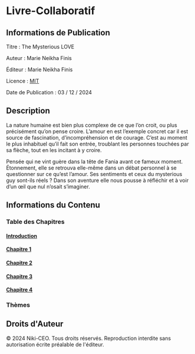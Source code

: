 # Livre-Collaboratif
## **Informations de Publication**

Titre : The Mysterious LOVE

Auteur : Marie Neikha Finis

Éditeur : Marie Neikha Finis

Licence : [MIT](LICENSE)

Date de Publication : 03 / 12 / 2024

## **Description**  

La nature humaine est bien plus complexe de ce que l’on croit, ou plus précisément qu’on pense croire. L’amour en est l’exemple concret car il est source de fascination, d’incompréhension et de courage. C’est au moment le plus inhabituel qu’il fait son entrée, troublant les personnes touchées par sa flèche, tout en les incitant à y croire. 

Pensée qui ne vint guère dans la tête de Fania avant ce fameux moment. Étonnement, elle se retrouva elle-même dans un débat personnel à se questionner sur ce qu’est l’amour. Ses sentiments et ceux du mysterious guy sont-ils réels ? Dans son aventure elle nous pousse à réfléchir et à voir d’un œil que nul n’osait s’imaginer.

## **Informations du Contenu**
### **Table des Chapitres**
#### [Introduction](Introduction.md)
#### [Chapitre 1](Chapitre-1.md)
#### [Chapitre 2](Chapitre-2.md)
#### [Chapitre 3](Chapitre-3.md)
#### [Chapitre 4](Chapitre-4.md)
### Thèmes

## **Droits d'Auteur**
© 2024 Niki-CEO. Tous droits réservés. Reproduction interdite sans autorisation écrite préalable de l'éditeur.

